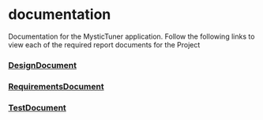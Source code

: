 # documentation

Documentation for the MysticTuner application.  Follow the following links to view each of the required report documents for the Project

### [DesignDocument](./Documentation/Design%20Documents/Design.md)

### [RequirementsDocument](./Documentation/Requirements%20Documents/requirements.md)

### [TestDocument](./Documentation/Testing%20Documents/Testing.md)